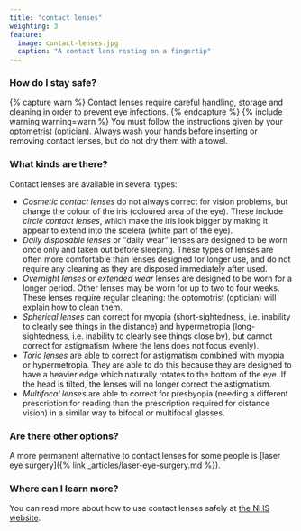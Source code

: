 ```yaml
---
title: "contact lenses"
weighting: 3
feature:
  image: contact-lenses.jpg
  caption: "A contact lens resting on a fingertip"
---
```


### How do I stay safe?

{% capture warn %}
Contact lenses require careful handling, storage and cleaning in order to prevent eye infections.
{% endcapture %}
{% include warning warning=warn %}
You must follow the instructions given by your optometrist (optician). Always wash your hands before inserting or removing contact lenses, but do not dry them with a towel.

### What kinds are there?

Contact lenses are available in several types:

- *Cosmetic contact lenses* do not always correct for vision problems, but change the colour of the iris (coloured area of the eye). These include *circle contact lenses*, which make the iris look bigger by making it appear to extend into the scelera (white part of the eye).
- *Daily disposable lenses* or "daily wear" lenses are designed to be worn once only and taken out before sleeping. These types of lenses are often more comfortable than lenses designed for longer use, and do not require any cleaning as they are disposed immediately after used.
- *Overnight lenses* or *extended wear* lenses are designed to be worn for a longer period. Other lenses may be worn for up to two to four weeks. These lenses require regular cleaning: the optomotrist (optician) will explain how to clean them.
- *Spherical lenses* can correct for myopia (short-sightedness, i.e. inability to clearly see things in the distance) and hypermetropia (long-sightedness, i.e. inability to clearly see things close by), but cannot correct for astigmatism (where the lens does not focus evenly).
- *Toric lenses* are able to correct for astigmatism combined with myopia or hypermetropia. They are able to do this because they are designed to have a heavier edge which naturally rotates to the bottom of the eye. If the head is tilted, the lenses will no longer correct the astigmatism.
- *Multifocal lenses* are able to correct for presbyopia (needing a different prescription for reading than the prescription required for distance vision) in a similar way to bifocal or multifocal glasses.

### Are there other options?

A more permanent alternative to contact lenses for some people is [laser eye surgery]({% link _articles/laser-eye-surgery.md %}).

### Where can I learn more?

You can read more about how to use contact lenses safely at [the NHS website](http://www.nhs.uk/Livewell/Eyehealth/Pages/Contactlenssafety.aspx).
